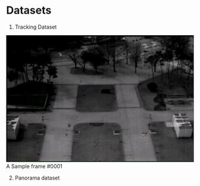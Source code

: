# Datasets

1) Tracking Dataset

![](https://github.com/durumy98/Datasets/blob/master/tracking_dataset/KNU_campus_small_pedestrian/sequence/0001.jpg)
A Sample frame #0001

2) Panorama dataset
